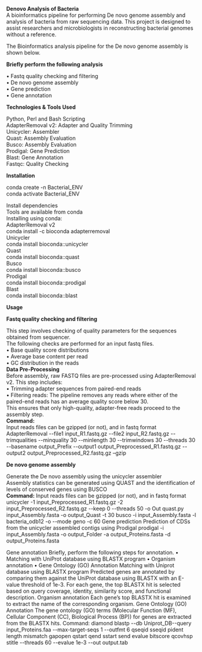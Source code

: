 **Denovo Analysis of Bacteria**    
A bioinformatics pipeline for performing De novo genome assembly and analysis of bacteria from raw sequencing data. This project is designed to assist researchers and microbiologists in reconstructing bacterial genomes without a reference.  
  
The Bioinformatics analysis pipeline for the De novo genome assembly is shown below.   
  
**Briefly perform the following analysis**        
  
  •  	Fastq quality checking and filtering  
  •	  De novo genome assembly  
  •  	Gene prediction  
  •	  Gene annotation  
  
**Technologies & Tools Used**   
  
Python, Perl and Bash Scripting    
AdapterRemoval v2: Adapter and Quality Trimming   
Unicycler: Assembler    
Quast: Assembly Evaluation  
Busco: Assembly Evaluation  
Prodigal: Gene Prediction    
Blast: Gene Annotation    
Fastqc: Quality Checking   

**Installation**  

conda create -n Bacterial_ENV  
conda activate Bacterial_ENV  

Install dependencies  
Tools are  available from conda  
Installing using conda:  
AdapterRemoval v2  
conda install -c bioconda adapterremoval  
Unicycler  
conda install bioconda::unicycler  
Quast  
conda install bioconda::quast  
Busco  
conda install bioconda::busco  
Prodigal  
conda install bioconda::prodigal  
Blast  
conda install bioconda::blast  

**Usage**  

**Fastq quality checking and filtering** 
  
This step involves checking of quality parameters for the sequences obtained from sequencer.  
The following checks are performed for an input fastq files.  
•	Base quality score distributions  
•	Average base content per read  
•	GC distribution in the reads  
**Data Pre-Processing**    
Before assembly, raw FASTQ files are pre-processed using AdapterRemoval v2. This step includes:  
•	Trimming adapter sequences from paired-end reads  
•	Filtering reads: The pipeline removes any reads where either of the paired-end reads has an average quality score below 30.  
This ensures that only high-quality, adapter-free reads proceed to the assembly step.  
**Command:**    
Input reads files can be gzipped (or not), and in fastq format  
AdapterRemoval --file1 input_R1.fastq.gz --file2  input_R2.fastq.gz --trimqualities --minquality 30 --minlength 30 --trimwindows 30 --threads 30  --basename output_Prefix  --output1 output_Preprocessed_R1.fastq.gz --output2 output_Preprocessed_R2.fastq.gz –gzip  
  
**De novo genome assembly**  
  
Generate the De novo assembly using the unicycler assembler  
Assembly statistics can be generated using QUAST and the identification of  levels of conserved genes using BUSCO  
**Command:** 
Input reads files can be gzipped (or not), and in fastq format
unicycler -1 input_Preprocessed_R1.fastq.gz  -2  input_Preprocessed_R2.fastq.gz  --keep 0 --threads 50 -o Out
quast.py input_Assembly.fasta -o output_Quast -t 30
busco -i input_Assembly.fasta -l bacteria_odb12 -o   --mode geno -c 60
Gene prediction
Prediction of  CDSs from the unicycler assembled contigs using Prodigal
prodigal -i input_Assembly.fasta -o output_Folder  -a output_Proteins.fasta -d output_Proteins.fasta

Gene annotation
Briefly, perform the following steps for annotation.
•	Matching with UniProt database using BLASTX program
•	Organism annotation
•	Gene Ontology (GO) Annotation
Matching with Uniprot database using BLASTX program
Predicted genes are annotated by comparing them against the UniProt database using BLASTX with an E-value threshold of 1e-3. For each gene, the top BLASTX hit is selected based on query coverage, identity, similarity score, and functional description.
Organism annotation
Each gene’s top BLASTX hit is examined to extract the name of the corresponding organism.
Gene Ontology (GO) Annotation
The gene ontology (GO) terms (Molecular Function (MF), Cellular Component (CC),
Biological Process (BP)) for genes are extracted from the BLASTX hits.
Command:
diamond blastp --db Uniprot_DB--query input_Proteins.faa --max-target-seqs 1 --outfmt 6 qseqid sseqid pident length mismatch gapopen qstart qend sstart send evalue bitscore qcovhsp stitle --threads 60 --evalue 1e-3 --out output.tab
  

  
    
    

  



